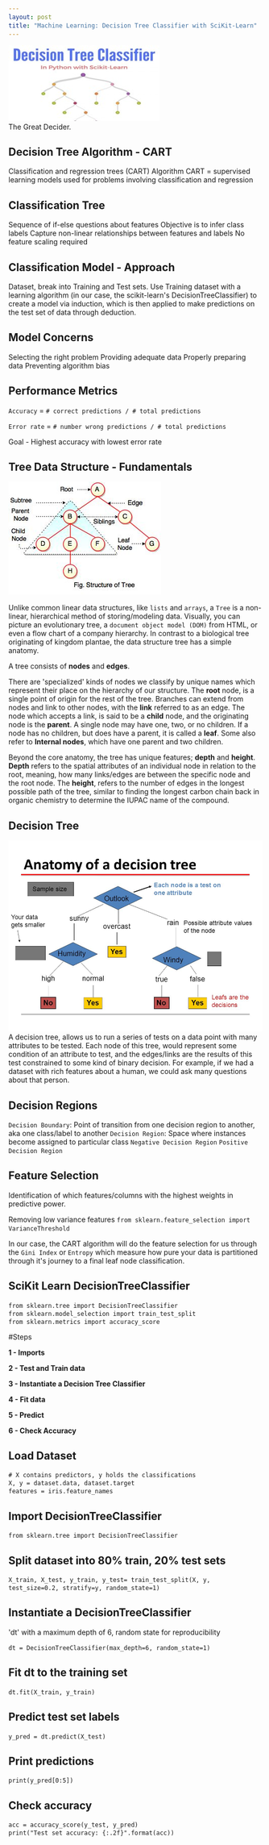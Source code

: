 ```yaml
---
layout: post
title: "Machine Learning: Decision Tree Classifier with SciKit-Learn"
---
```

<img src="/Images/DTC/DTC_Head.jpg" class="inline"/><br>
The Great Decider. 

## Decision Tree Algorithm - CART
Classification and regression trees (CART) Algorithm
CART = supervised learning models used for problems involving classification and regression

## Classification Tree
Sequence of if-else questions about features
Objective is to infer class labels
Capture non-linear relationships between features and labels
No feature scaling required

## Classification Model - Approach
Dataset, break into Training and Test sets. Use Training dataset with a learning algorithm (in our case, the scikit-learn's DecisionTreeClassifier) to create a model via induction, which is then applied to make predictions on the test set of data through deduction. 

## Model Concerns 
Selecting the right problem
Providing adequate data
Properly preparing data
Preventing algorithm bias

## Performance Metrics

`Accuracy`  = `# correct predictions / # total predictions`

`Error rate` = `# number wrong predictions / # total predictions`

Goal - Highest accuracy with lowest error rate

## Tree Data Structure - Fundamentals

<img src="/Images/DTC/tree_anatomy.jpeg" class="inline"/><br>

Unlike common linear data structures, like `lists` and `arrays`, a `Tree` is a non-linear, hierarchical method of storing/modeling data. Visually, you can picture an evolutionary tree, a `document object model (DOM)` from HTML, or even a flow chart of a company hierarchy. In contrast to a biological tree originating of kingdom plantae, the data structure tree has a simple anatomy. 

A tree consists of **nodes** and **edges**. 

There are 'specialized' kinds of nodes we classify by unique names which represent their place on the hierarchy of our structure. The **root** node, is a single point of origin for the rest of the tree. Branches can extend from nodes and link to other nodes, with the **link** referred to as an edge. The node which accepts a link, is said to be a **child** node, and the originating node is the **parent**. A single node may have one, two, or no children. If a node has no children, but does have a parent, it is called a **leaf**. Some also refer to **Internal nodes**, which have one parent and two children. 

Beyond the core anatomy, the tree has unique features; **depth** and **height**. **Depth** refers to the spatial attributes of an individual node in relation to the root, meaning, how many links/edges are between the specific node and the root node. The **height**, refers to the number of edges in the longest possible path of the tree, similar to finding the longest carbon chain back in organic chemistry to determine the IUPAC name of the compound.

## Decision Tree
<img src="/Images/DTC/Decision_tree_anatomy.jpg" class="inline"/><br>
A decision tree, allows us to run a series of tests on a data point with many attributes to be tested. Each node of this tree, would represent some condition of an attribute to test, and the edges/links are the results of this test constrained to some kind of binary decision. For example, if we had a dataset with rich features about a human, we could ask many questions about that person.  

## Decision Regions
`Decision Boundary`: Point of transition from one decision region to another, aka one class/label to another
`Decision Region`: Space where instances become assigned to particular class
`Negative Decision Region`
`Positive Decision Region`

## Feature Selection

Identification of which features/columns with the highest weights in predictive power. 

Removing low variance features
`from sklearn.feature_selection import VarianceThreshold`

In our case, the CART algorithm will do the feature selection for us through the `Gini Index` or `Entropy` which measure how pure your data is partitioned through it's journey to a final leaf node classification.  

## SciKit Learn DecisionTreeClassifier
```Python3
from sklearn.tree import DecisionTreeClassifier
from sklearn.model_selection import train_test_split
from sklearn.metrics import accuracy_score
```

#Steps

**1 - Imports**

**2 - Test and Train data**

**3 - Instantiate a Decision Tree Classifier**

**4 - Fit data**

**5 - Predict**

**6 - Check Accuracy**

## Load Dataset
```Python3
# X contains predictors, y holds the classifications
X, y = dataset.data, dataset.target
features = iris.feature_names
```
## Import DecisionTreeClassifier 
```Python3
from sklearn.tree import DecisionTreeClassifier
```

## Split dataset into 80% train, 20% test sets
```Python3
X_train, X_test, y_train, y_test= train_test_split(X, y, test_size=0.2, stratify=y, random_state=1)
```
## Instantiate a DecisionTreeClassifier
'dt' with a maximum depth of 6, random state for reproducibility
```Python3
dt = DecisionTreeClassifier(max_depth=6, random_state=1)
```
## Fit dt to the training set
```Python3
dt.fit(X_train, y_train)
```

## Predict test set labels
```Python3
y_pred = dt.predict(X_test)
```

## Print predictions
```Python3
print(y_pred[0:5])
```

## Check accuracy
```Python3
acc = accuracy_score(y_test, y_pred)
print("Test set accuracy: {:.2f}".format(acc))
```
